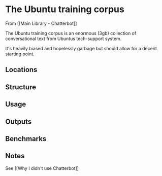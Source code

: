 # The Ubuntu training corpus

From [[Main Library - Chatterbot]]

The Ubuntu training corpus is an enormous (3gb) collection of conversational text from Ubuntus tech-support system.

It's heavily biased and hopelessly garbage but should allow for a decent starting point. 

## Locations

## Structure

## Usage

## Outputs

## Benchmarks

## Notes

See [[Why I didn't use Chatterbot]]